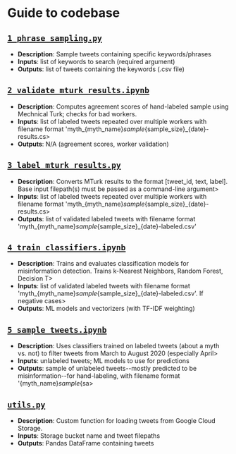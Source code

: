 # Guide to codebase

## [`1_phrase_sampling.py`](code/1_phrase_sampling.py)
* **Description**: Sample tweets containing specific keywords/phrases
* **Inputs**: list of keywords to search (required argument)
* **Outputs**: list of tweets containing the keywords (.csv file)

## [`2_validate_mturk_results.ipynb`](code/2_process_mturk_results.ipynb)
* **Description**: Computes agreement scores of hand-labeled sample using Mechnical Turk; checks for bad workers.
* **Inputs**: list of labeled tweets repeated over multiple workers with filename format 'myth_{myth_name}_sample_{sample_size}_{date}-results.cs>
* **Outputs**: N/A (agreement scores, worker validation)

## [`3_label_mturk_results.py`](code/3_label_mturk_results.py)
* **Description**: Converts MTurk results to the format [tweet_id, text, label]. Base input filepath(s) must be passed as a command-line argument>
* **Inputs**: list of labeled tweets repeated over multiple workers with filename format 'myth_{myth_name}_sample_{sample_size}_{date}-results.cs>
* **Outputs**: list of validated labeled tweets with filename format 'myth_{myth_name}_sample_{sample_size}_{date}-labeled.csv'

## [`4_train_classifiers.ipynb`](code/4_train_classifiers.ipynb)
* **Description**: Trains and evaluates classification models for misinformation detection. Trains k-Nearest Neighbors, Random Forest, Decision T>
* **Inputs**: list of validated labeled tweets with filename format 'myth_{myth_name}_sample_{sample_size}_{date}-labeled.csv'. If negative cases>
* **Outputs**: ML models and vectorizers (with TF-IDF weighting)

## [`5_sample_tweets.ipynb`](code/5_sample_tweets.ipynb)
* **Description**: Uses classifiers trained on labeled tweets (about a myth vs. not) to filter tweets from March to August 2020 (especially April>
* **Inputs**: unlabeled tweets; ML models to use for predictions
* **Outputs**: sample of unlabeled tweets--mostly predicted to be misinformation--for hand-labeling, with filename format '{myth_name}_sample_{sa>

## [`utils.py`](code/utils.py)
* **Description**: Custom function for loading tweets from Google Cloud Storage.
* **Inputs**: Storage bucket name and tweet filepaths
* **Outputs**: Pandas DataFrame containing tweets
